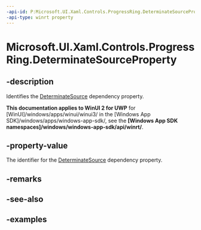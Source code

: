 ```yaml
---
-api-id: P:Microsoft.UI.Xaml.Controls.ProgressRing.DeterminateSourceProperty
-api-type: winrt property
---
```


# Microsoft.UI.Xaml.Controls.ProgressRing.DeterminateSourceProperty

<!--
public static Windows.UI.Xaml.DependencyProperty DeterminateSourceProperty { get; }
-->


## -description

Identifies the [DeterminateSource](progressring_determinatesource.md) dependency property.

**This documentation applies to WinUI 2 for UWP** for [WinUI]/windows/apps/winui/winui3/ in the [Windows App SDK]/windows/apps/windows-app-sdk/, see the **[Windows App SDK namespaces]/windows/windows-app-sdk/api/winrt/**.

## -property-value

The identifier for the [DeterminateSource](progressring_determinatesource.md) dependency property.

## -remarks

## -see-also

## -examples


